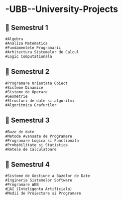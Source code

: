 # -UBB--University-Projects

## 📂 Semestrul 1 
	#Algebra
	#Analiza Matematica
	#Fundamentele Programarii
	#Arhitectura Sistemelor de Calcul
	#Logic Computationala

## 📂 Semestrul 2
	#Programare Orientata Obiect
	#Sisteme Dinamice
	#Sisteme de Operare
	#Geometrie
	#Structuri de date si algoritmi
	#Algoritmica Grafurilor

## 📂 Semestrul 3
	#Baze de date
	#Metode Avansate de Programare
	#Programare Logica si Functionala
	#Probabilitate si Statistica
	#Retele de Calculatoare

## 📂 Semestrul 4
	#Sisteme de Gestiune a Bazelor de Date
	#Ingineria Sistemelor Software
	#Programare WEB
	#🤖AI (Inteligenta Artificiala)
	#Medii de Proiectare si Programare

